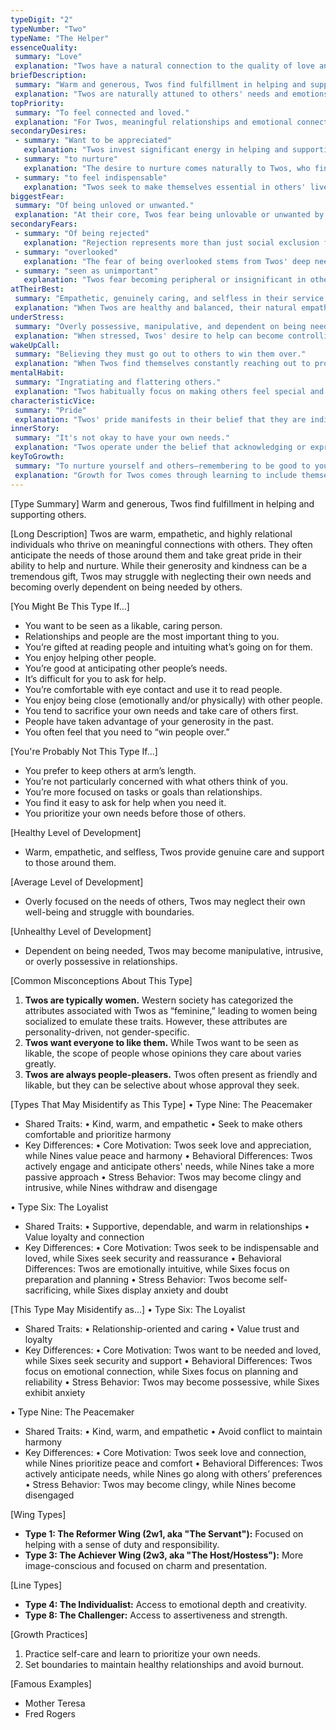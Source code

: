 ```yaml
---
typeDigit: "2"
typeNumber: "Two"
typeName: "The Helper"
essenceQuality:
 summary: "Love"
 explanation: "Twos have a natural connection to the quality of love and caring. They instinctively recognize the needs in others and feel called to respond with warmth and support. This essential quality of love allows them to form deep connections and create nurturing environments wherever they go."
briefDescription:
 summary: "Warm and generous, Twos find fulfillment in helping and supporting others."
 explanation: "Twos are naturally attuned to others' needs and emotions, deriving deep satisfaction from being helpful and supportive. They have an innate ability to sense what others need and want to make a positive difference in people's lives. Their warmth and generosity create welcoming spaces where others feel cared for and supported."
topPriority:
 summary: "To feel connected and loved."
 explanation: "For Twos, meaningful relationships and emotional connections are paramount. They prioritize maintaining close bonds and ensuring they matter to others. This drive for connection influences how they interact with people, often focusing on being helpful and lovable to secure these essential emotional ties."
secondaryDesires:
 - summary: "Want to be appreciated"
   explanation: "Twos invest significant energy in helping and supporting others, and deeply desire recognition for their efforts. This isn't merely about receiving thanks—it's about feeling that their care and contributions truly matter to others and make a meaningful difference in their lives."
 - summary: "to nurture"
   explanation: "The desire to nurture comes naturally to Twos, who find genuine fulfillment in supporting others' growth and well-being. They have a special ability to recognize what others need to thrive and take joy in providing that support, whether emotional, practical, or spiritual."
 - summary: "to feel indispensable"
   explanation: "Twos seek to make themselves essential in others' lives, often by becoming the go-to person for support and help. This desire stems from their need to secure relationships by being needed, leading them to develop numerous ways to be useful and helpful to others."
biggestFear:
 summary: "Of being unloved or unwanted."
 explanation: "At their core, Twos fear being unlovable or unwanted by others. This deep-seated fear drives them to continuously prove their worth through helping and giving. The prospect of not being valued or needed in relationships can trigger profound anxiety, leading them to work harder to demonstrate their love and usefulness."
secondaryFears:
 - summary: "Of being rejected"
   explanation: "Rejection represents more than just social exclusion for Twos—it feels like a fundamental invalidation of their worth. This fear can lead them to over-accommodate others and suppress their own needs to avoid any possibility of rejection."
 - summary: "overlooked"
   explanation: "The fear of being overlooked stems from Twos' deep need to be seen and valued. Being overlooked feels like their contributions and care don't matter, triggering their core fear of being unnecessary or unimportant in others' lives."
 - summary: "seen as unimportant"
   explanation: "Twos fear becoming peripheral or insignificant in others' lives. This fear can drive them to constantly demonstrate their value through helping and giving, sometimes to the point of overextending themselves."
atTheirBest:
 summary: "Empathetic, genuinely caring, and selfless in their service."
 explanation: "When Twos are healthy and balanced, their natural empathy and desire to help flows without attachment to recognition or reward. They maintain clear boundaries while offering genuine support, able to give freely without depleting themselves. Their care becomes truly selfless, motivated by pure love rather than need for appreciation."
underStress:
 summary: "Overly possessive, manipulative, and dependent on being needed."
 explanation: "When stressed, Twos' desire to help can become controlling and manipulative. Their need for appreciation may lead them to create dependencies or use guilt to maintain relationships. They might become overly involved in others' lives, losing sight of healthy boundaries in their desperate need to feel important."
wakeUpCall:
 summary: "Believing they must go out to others to win them over."
 explanation: "When Twos find themselves constantly reaching out to prove their worth through helping, it's a sign they're becoming unbalanced. This compulsion to win others' approval through service indicates they're losing touch with their inherent lovability and worth independent of what they do for others."
mentalHabit:
 summary: "Ingratiating and flattering others."
 explanation: "Twos habitually focus on making others feel special and important, often through praise and attention. This mental habit of scanning for ways to please others can become automatic, leading them to prioritize others' feelings and needs while overlooking their own."
characteristicVice:
 summary: "Pride"
 explanation: "Twos' pride manifests in their belief that they are indispensable and that others couldn't manage without their help. This pride often masks deeper insecurities about their worth, leading them to overestimate their importance in others' lives while denying their own needs and vulnerabilities."
innerStory:
 summary: "It's not okay to have your own needs."
 explanation: "Twos operate under the belief that acknowledging or expressing their own needs makes them selfish or less lovable. This inner story leads them to focus exclusively on others' needs while repressing their own, creating an unsustainable pattern of giving without receiving."
keyToGrowth:
 summary: "To nurture yourself and others—remembering to be good to yourself and have goodwill to others."
 explanation: "Growth for Twos comes through learning to include themselves in the circle of care they extend to others. True service flows not from neediness but from self-love and genuine care for others. When Twos learn to acknowledge and meet their own needs, their giving becomes more authentic and sustainable."
---
```


[Type Summary]
Warm and generous, Twos find fulfillment in helping and supporting others.

[Long Description]
Twos are warm, empathetic, and highly relational individuals who thrive on meaningful connections with others. They often anticipate the needs of those around them and take great pride in their ability to help and nurture. While their generosity and kindness can be a tremendous gift, Twos may struggle with neglecting their own needs and becoming overly dependent on being needed by others.

[You Might Be This Type If...]
- You want to be seen as a likable, caring person.
- Relationships and people are the most important thing to you.
- You’re gifted at reading people and intuiting what’s going on for them.
- You enjoy helping other people.
- You’re good at anticipating other people’s needs.
- It’s difficult for you to ask for help.
- You’re comfortable with eye contact and use it to read people.
- You enjoy being close (emotionally and/or physically) with other people.
- You tend to sacrifice your own needs and take care of others first.
- People have taken advantage of your generosity in the past.
- You often feel that you need to “win people over.”

[You're Probably Not This Type If...]
- You prefer to keep others at arm’s length.
- You’re not particularly concerned with what others think of you.
- You’re more focused on tasks or goals than relationships.
- You find it easy to ask for help when you need it.
- You prioritize your own needs before those of others.

[Healthy Level of Development]
- Warm, empathetic, and selfless, Twos provide genuine care and support to those around them.

[Average Level of Development]
- Overly focused on the needs of others, Twos may neglect their own well-being and struggle with boundaries.

[Unhealthy Level of Development]
- Dependent on being needed, Twos may become manipulative, intrusive, or overly possessive in relationships.

[Common Misconceptions About This Type]
1. **Twos are typically women.** Western society has categorized the attributes associated with Twos as “feminine,” leading to women being socialized to emulate these traits. However, these attributes are personality-driven, not gender-specific.
2. **Twos want everyone to like them.** While Twos want to be seen as likable, the scope of people whose opinions they care about varies greatly.
3. **Twos are always people-pleasers.** Twos often present as friendly and likable, but they can be selective about whose approval they seek.

[Types That May Misidentify as This Type]
• Type Nine: The Peacemaker
  - Shared Traits:
    • Kind, warm, and empathetic
    • Seek to make others comfortable and prioritize harmony
  - Key Differences:
    • Core Motivation: Twos seek love and appreciation, while Nines value peace and harmony
    • Behavioral Differences: Twos actively engage and anticipate others' needs, while Nines take a more passive approach
    • Stress Behavior: Twos may become clingy and intrusive, while Nines withdraw and disengage

• Type Six: The Loyalist
  - Shared Traits:
    • Supportive, dependable, and warm in relationships
    • Value loyalty and connection
  - Key Differences:
    • Core Motivation: Twos seek to be indispensable and loved, while Sixes seek security and reassurance
    • Behavioral Differences: Twos are emotionally intuitive, while Sixes focus on preparation and planning
    • Stress Behavior: Twos become self-sacrificing, while Sixes display anxiety and doubt

[This Type May Misidentify as...]
• Type Six: The Loyalist
  - Shared Traits:
    • Relationship-oriented and caring
    • Value trust and loyalty
  - Key Differences:
    • Core Motivation: Twos want to be needed and loved, while Sixes seek security and support
    • Behavioral Differences: Twos focus on emotional connection, while Sixes focus on planning and reliability
    • Stress Behavior: Twos may become possessive, while Sixes exhibit anxiety

• Type Nine: The Peacemaker
  - Shared Traits:
    • Kind, warm, and empathetic
    • Avoid conflict to maintain harmony
  - Key Differences:
    • Core Motivation: Twos seek love and connection, while Nines prioritize peace and comfort
    • Behavioral Differences: Twos actively anticipate needs, while Nines go along with others’ preferences
    • Stress Behavior: Twos may become clingy, while Nines become disengaged

[Wing Types]  
- **Type 1: The Reformer Wing (2w1, aka "The Servant"):** Focused on helping with a sense of duty and responsibility.  
- **Type 3: The Achiever Wing (2w3, aka "The Host/Hostess"):** More image-conscious and focused on charm and presentation.  

[Line Types]  
- **Type 4: The Individualist:** Access to emotional depth and creativity.  
- **Type 8: The Challenger:** Access to assertiveness and strength.  

[Growth Practices]
1. Practice self-care and learn to prioritize your own needs.
2. Set boundaries to maintain healthy relationships and avoid burnout.

[Famous Examples]
- Mother Teresa
- Fred Rogers